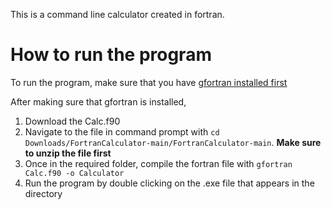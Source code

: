 This is a command line calculator created in fortran.

# How to run the program

To run the program, make sure that you have [gfortran installed first](https://www.mingw-w64.org/downloads/)

After making sure that gfortran is installed,
1) Download the Calc.f90
2) Navigate to the file in command prompt with `cd Downloads/FortranCalculator-main/FortranCalculator-main`. **Make sure to unzip the file first**
3) Once in the required folder, compile the fortran file with `gfortran Calc.f90 -o Calculator`
4) Run the program by double clicking on the .exe file that appears in the directory
